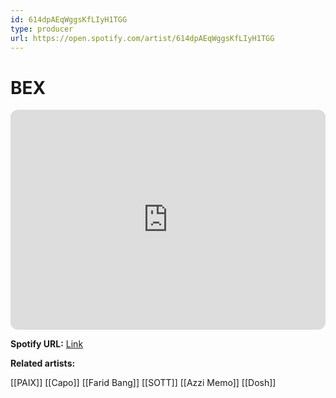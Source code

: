 ```yaml
---
id: 614dpAEqWggsKfLIyH1TGG
type: producer
url: https://open.spotify.com/artist/614dpAEqWggsKfLIyH1TGG
---
```

# BEX

<iframe style="border-radius:12px" src="https://open.spotify.com/embed/artist/614dpAEqWggsKfLIyH1TGG" width="100%" height="352" frameBorder="0" allowfullscreen="" allow="autoplay; clipboard-write; encrypted-media; fullscreen; picture-in-picture" loading="lazy"></iframe>

**Spotify URL:** [Link](https://open.spotify.com/artist/614dpAEqWggsKfLIyH1TGG)

**Related artists:**

[[PAIX]]
[[Capo]]
[[Farid Bang]]
[[SOTT]]
[[Azzi Memo]]
[[Dosh]]
